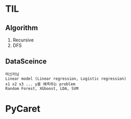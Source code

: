 # TIL

## Algorithm
1. Recursive
2. DFS


## DataSceince
```
머신러닝
Linear model (Linear regression, Logistic regression)
x1 x2 x3 ... y를 예측하는 problem
Random Forest, XGboost, LDA, SVM
```

# PyCaret